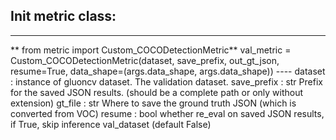 ## Init metric class:
<hr>
** from metric import Custom_COCODetectionMetric**
val_metric = Custom_COCODetectionMetric(dataset, save_prefix, out_gt_json, resume=True,
                                            data_shape=(args.data_shape, args.data_shape))
----
dataset : instance of gluoncv dataset.
        The validation dataset.
save_prefix : str
        Prefix for the saved JSON results. (should be a complete path or only without extension)
gt_file : str
        Where to save the ground truth JSON (which is converted from VOC)
resume : bool
        whether re_eval on saved JSON results, if True, skip inference val_dataset (default False)
        
